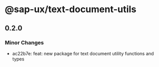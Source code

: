 # @sap-ux/text-document-utils

## 0.2.0

### Minor Changes

-   ac22b7e: feat: new package for text document utility functions and types
